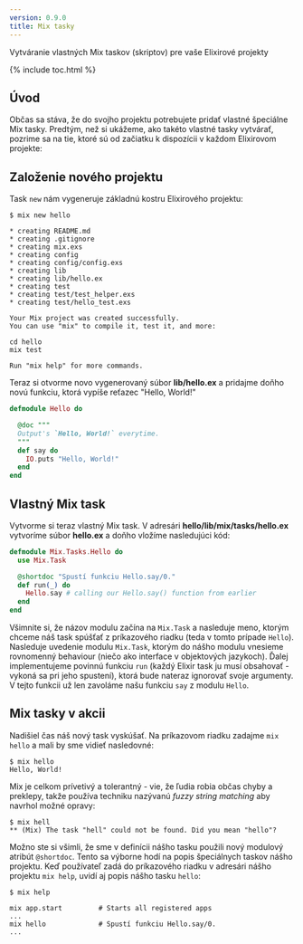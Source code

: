 ```yaml
---
version: 0.9.0
title: Mix tasky 
---
```


Vytváranie vlastných Mix taskov (skriptov) pre vaše Elixirové projekty

{% include toc.html %}

## Úvod

Občas sa stáva, že do svojho projektu potrebujete pridať vlastné špeciálne Mix tasky. Predtým, než si ukážeme, ako takéto vlastné tasky vytvárať, pozrime sa na tie, ktoré sú od začiatku k dispozícii v každom Elixirovom projekte:

## Založenie nového projektu

Task `new` nám vygeneruje základnú kostru Elixirového projektu:

```shell
$ mix new hello

* creating README.md
* creating .gitignore
* creating mix.exs
* creating config
* creating config/config.exs
* creating lib
* creating lib/hello.ex
* creating test
* creating test/test_helper.exs
* creating test/hello_test.exs

Your Mix project was created successfully.
You can use "mix" to compile it, test it, and more:

cd hello
mix test

Run "mix help" for more commands.
```

Teraz si otvorme novo vygenerovaný súbor **lib/hello.ex** a pridajme doňho novú funkciu, ktorá vypíše reťazec "Hello, World!"

```elixir
defmodule Hello do

  @doc """
  Output's `Hello, World!` everytime.
  """
  def say do
    IO.puts "Hello, World!"
  end
end
```

## Vlastný Mix task

Vytvorme si teraz vlastný Mix task. V adresári **hello/lib/mix/tasks/hello.ex** vytvoríme súbor **hello.ex** a doňho vložíme nasledujúci kód:

```elixir
defmodule Mix.Tasks.Hello do
  use Mix.Task

  @shortdoc "Spustí funkciu Hello.say/0."
  def run(_) do
    Hello.say # calling our Hello.say() function from earlier
  end
end
```

Všimnite si, že názov modulu začína na `Mix.Task` a nasleduje meno, ktorým chceme náš task spúšťať z príkazového riadku (teda v tomto prípade `Hello`). Nasleduje uvedenie modulu `Mix.Task`, ktorým do nášho modulu vnesieme rovnomenný behaviour (niečo ako interface v objektových jazykoch). Ďalej implementujeme povinnú funkciu `run` (každý Elixir task ju musí obsahovať - vykoná sa pri jeho spustení), ktorá bude nateraz ignorovať svoje argumenty. V tejto funkcii už len zavoláme našu funkciu `say` z modulu `Hello`.


## Mix tasky v akcii

Nadišiel čas náš nový task vyskúšať. Na príkazovom riadku zadajme `mix hello` a mali by sme vidieť nasledovné:

```shell
$ mix hello
Hello, World!
```

Mix je celkom prívetivý a tolerantný - vie, že ľudia robia občas chyby a preklepy, takže používa techniku nazývanú *fuzzy string matching* aby navrhol možné opravy:

```shell
$ mix hell
** (Mix) The task "hell" could not be found. Did you mean "hello"?
```

Možno ste si všimli, že sme v definícii nášho tasku použili nový modulový atribút `@shortdoc`. Tento sa výborne hodí na popis špeciálnych taskov nášho projektu. Keď používateľ zadá do príkazového riadku v adresári nášho projektu `mix help`, uvidí aj popis nášho tasku `hello`:

```shell
$ mix help

mix app.start         # Starts all registered apps
...
mix hello             # Spustí funkciu Hello.say/0.
...
```
